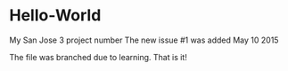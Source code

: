 # Hello-World
My San Jose 3 project number
The new issue #1 was added May 10 2015

The file was branched due to learning. That is it!

